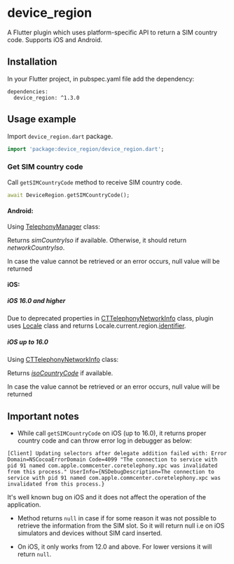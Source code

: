 # device_region

A Flutter plugin which uses platform-specific API to return a SIM country code. Supports
iOS and Android.

## Installation

In your Flutter project, in pubspec.yaml file add the dependency:

```
dependencies:
  device_region: ^1.3.0
```

## Usage example

Import `device_region.dart` package.

``` dart
import 'package:device_region/device_region.dart';
```
### Get SIM country code

Call `getSIMCountryCode` method to receive SIM country code.

``` dart
await DeviceRegion.getSIMCountryCode();
```

#### Android:

Using [TelephonyManager][1] class:

Returns *simCountryIso* if available. Otherwise, it should return *networkCountryIso*. 

In case the value cannot be retrieved or an error occurs, null value will be returned
  
[1]: https://developer.android.com/reference/android/telephony/TelephonyManager
  
#### iOS:

##### iOS 16.0 and higher

Due to deprecated properties in [CTTelephonyNetworkInfo][2] class, plugin uses [Locale][4] class and returns Locale.current.region.[identifier][5].

##### iOS up to 16.0
 
Using [CTTelephonyNetworkInfo][2] class:
  
Returns [*isoCountryCode*][3] if available.
 
In case the value cannot be retrieved or an error occurs, null value will be returned
  
[2]: https://developer.apple.com/documentation/coretelephony/cttelephonynetworkinfo
[3]: https://developer.apple.com/documentation/coretelephony/ctcarrier/1620317-isocountrycode
[4]: https://developer.apple.com/documentation/foundation/locale
[5]: https://developer.apple.com/documentation/foundation/locale/region/3952434-identifier

## Important notes

- While call `getSIMCountryCode` on iOS (up to 16.0), it returns proper country code and can throw error log in debugger as below:
```
[Client] Updating selectors after delegate addition failed with: Error Domain=NSCocoaErrorDomain Code=4099 "The connection to service with pid 91 named com.apple.commcenter.coretelephony.xpc was invalidated from this process." UserInfo={NSDebugDescription=The connection to service with pid 91 named com.apple.commcenter.coretelephony.xpc was invalidated from this process.}
```

It's well known bug on iOS and it does not affect the operation of the application.

- Method returns `null` in case if for some reason it was not possible to retrieve the information from the SIM slot. So it will return null i.e on iOS simulators and devices without SIM card inserted.

- On iOS, it only works from 12.0 and above. For lower versions it will return `null`.